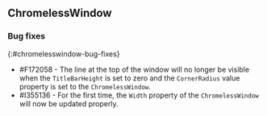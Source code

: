 ## ChromelessWindow

### Bug fixes
{:#chromelesswindow-bug-fixes}

* \#F172058 - The line at the top of the window will no longer be visible when the `TitleBarHeight` is set to zero and the `CornerRadius` value property is set to the `ChromelessWindow`.
* \#I355136 - For the first time, the `Width` property of the `ChromelessWindow` will now be updated properly.